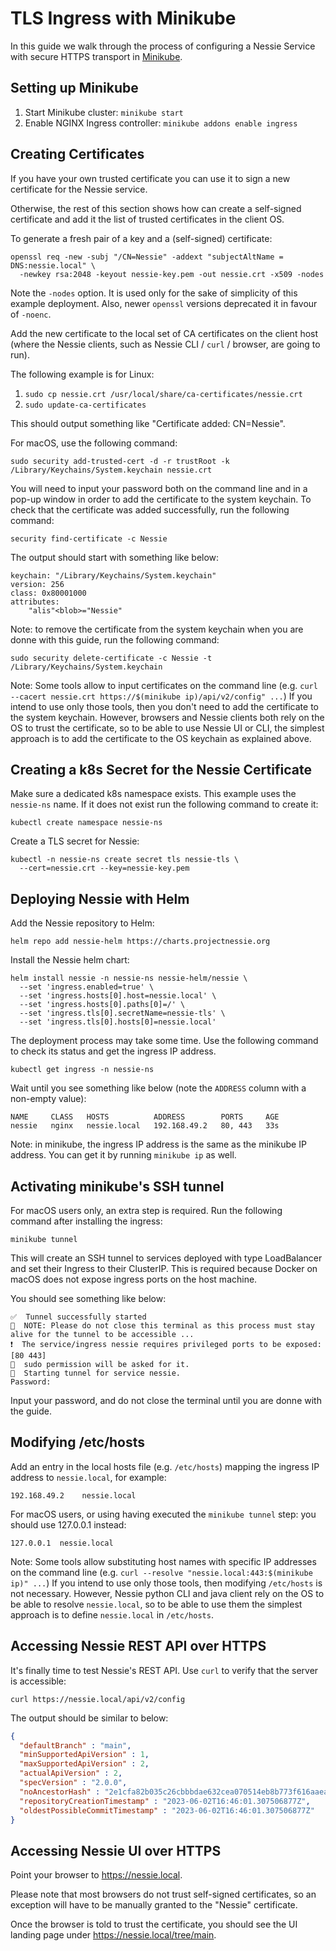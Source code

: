 # TLS Ingress with Minikube

In this guide we walk through the process of configuring a Nessie Service with secure HTTPS transport in
[Minikube](https://minikube.sigs.k8s.io/docs/).

## Setting up Minikube

1. Start Minikube cluster: `minikube start`
2. Enable NGINX Ingress controller: `minikube addons enable ingress`

## Creating Certificates

If you have your own trusted certificate you can use it to sign a new certificate for the Nessie service.

Otherwise, the rest of this section shows how can create a self-signed certificate and add it the list of trusted
certificates in the client OS.

To generate a fresh pair of a key and a (self-signed) certificate:

```shell
openssl req -new -subj "/CN=Nessie" -addext "subjectAltName = DNS:nessie.local" \
  -newkey rsa:2048 -keyout nessie-key.pem -out nessie.crt -x509 -nodes
```

Note the `-nodes` option. It is used only for the sake of simplicity of this example deployment. Also, newer `openssl`
versions deprecated it in favour of `-noenc`.

Add the new certificate to the local set of CA certificates on the client host (where the Nessie clients,
such as Nessie CLI / `curl` / browser, are going to run).

The following example is for Linux:

1. `sudo cp nessie.crt /usr/local/share/ca-certificates/nessie.crt`
2. `sudo update-ca-certificates`

This should output something like "Certificate added: CN=Nessie".

For macOS, use the following command:

```shell
sudo security add-trusted-cert -d -r trustRoot -k /Library/Keychains/System.keychain nessie.crt
```

You will need to input your password both on the command line and in a pop-up window in order to add the certificate to
the system keychain. To check that the certificate was added successfully, run the following command:

```shell
security find-certificate -c Nessie
```

The output should start with something like below:

```
keychain: "/Library/Keychains/System.keychain"
version: 256
class: 0x80001000 
attributes:
    "alis"<blob>="Nessie"
```

Note: to remove the certificate from the system keychain when you are donne with this guide, run the following command:

```shell
sudo security delete-certificate -c Nessie -t /Library/Keychains/System.keychain
```

Note: Some tools allow to input certificates on the command line (e.g. `curl --cacert nessie.crt https://$(minikube
ip)/api/v2/config" ...`) If you intend to use only those tools, then you don't need to add the certificate to the system
keychain. However, browsers and Nessie clients both rely on the OS to trust the certificate, so to be able to use Nessie
UI or CLI, the simplest approach is to add the certificate to the OS keychain as explained above.

## Creating a k8s Secret for the Nessie Certificate

Make sure a dedicated k8s namespace exists. This example uses the `nessie-ns` name. If it does not exist run the
following command to create it:

```shell
kubectl create namespace nessie-ns
```

Create a TLS secret for Nessie:

```shell
kubectl -n nessie-ns create secret tls nessie-tls \
  --cert=nessie.crt --key=nessie-key.pem
```

## Deploying Nessie with Helm

Add the Nessie repository to Helm:

```shell
helm repo add nessie-helm https://charts.projectnessie.org
```

Install the Nessie helm chart:

```shell
helm install nessie -n nessie-ns nessie-helm/nessie \
  --set 'ingress.enabled=true' \
  --set 'ingress.hosts[0].host=nessie.local' \
  --set 'ingress.hosts[0].paths[0]=/' \
  --set 'ingress.tls[0].secretName=nessie-tls' \
  --set 'ingress.tls[0].hosts[0]=nessie.local'
```

The deployment process may take some time. Use the following command to check its status and get the ingress IP address.

```shell
kubectl get ingress -n nessie-ns
```

Wait until you see something like below (note the `ADDRESS` column with a non-empty value):

```
NAME     CLASS   HOSTS          ADDRESS        PORTS     AGE
nessie   nginx   nessie.local   192.168.49.2   80, 443   33s
```

Note: in minikube, the ingress IP address is the same as the minikube IP address. You can get it by running `minikube
ip` as well.

## Activating minikube's SSH tunnel

For macOS users only, an extra step is required. Run the following command after installing the ingress:

```shell
minikube tunnel
```

This will create an SSH tunnel to services deployed with type LoadBalancer and set their Ingress to
their ClusterIP. This is required because Docker on macOS does not expose ingress ports on the host
machine. 

You should see something like below:

```
✅  Tunnel successfully started
📌  NOTE: Please do not close this terminal as this process must stay alive for the tunnel to be accessible ...
❗  The service/ingress nessie requires privileged ports to be exposed: [80 443]
🔑  sudo permission will be asked for it.
🏃  Starting tunnel for service nessie.
Password:
```

Input your password, and do not close the terminal until you are donne with the guide.

## Modifying /etc/hosts

Add an entry in the local hosts file (e.g. `/etc/hosts`) mapping the ingress IP address to `nessie.local`, for example:

```
192.168.49.2	nessie.local
```

For macOS users, or using having executed the `minikube tunnel` step: you should use 127.0.0.1 instead:

```
127.0.0.1  nessie.local
```

Note: Some tools allow substituting host names with specific IP addresses on the command line
(e.g. `curl --resolve "nessie.local:443:$(minikube ip)" ...`) If you intend to use only those tools, then modifying
`/etc/hosts` is not necessary. However, Nessie python CLI and java client rely on the OS to be able to resolve
`nessie.local`, so to be able to use them the simplest approach is to define `nessie.local` in `/etc/hosts`.

## Accessing Nessie REST API over HTTPS

It's finally time to test Nessie's REST API. Use `curl` to verify that the server is accessible:

```shell
curl https://nessie.local/api/v2/config
```

The output should be similar to below:

```json
{
  "defaultBranch" : "main",
  "minSupportedApiVersion" : 1,
  "maxSupportedApiVersion" : 2,
  "actualApiVersion" : 2,
  "specVersion" : "2.0.0",
  "noAncestorHash" : "2e1cfa82b035c26cbbbdae632cea070514eb8b773f616aaeaf668e2f0be8f10d",
  "repositoryCreationTimestamp" : "2023-06-02T16:46:01.307506877Z",
  "oldestPossibleCommitTimestamp" : "2023-06-02T16:46:01.307506877Z"
}
```

## Accessing Nessie UI over HTTPS

Point your browser to https://nessie.local.

Please note that most browsers do not trust self-signed certificates, so an exception will have to be manually
granted to the "Nessie" certificate.

Once the browser is told to trust the certificate, you should see the UI landing page under 
https://nessie.local/tree/main.
